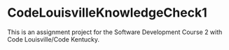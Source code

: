 # CodeLouisvilleKnowledgeCheck1
This is an assignment project for the Software Development Course 2 with Code Louisville/Code Kentucky.
